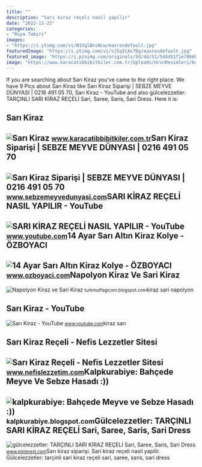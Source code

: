 ```yaml
---
title: ""
description: "Sari ki̇raz reçeli̇ nasil yapilir"
date: "2022-11-25"
categories:
- "Ruya Tabiri"
images:
- "https://i.ytimg.com/vi/N1VglBnsNcw/maxresdefault.jpg"
featuredImage: "https://i.ytimg.com/vi/sJIqICAx7Dg/maxresdefault.jpg"
featured_image: "https://i.pinimg.com/originals/5d/4d/51/5d4d51f1e7066bddb358f7825d7ce161.jpg"
image: "https://www.karacatibbibitkiler.com.tr/Uploads/UrunResimleri/buyuk/sari-kiraz-ffb5.jpg"
---
```


If you are searching about Sarı Kiraz you've came to the right place. We have 9 Pics about Sarı Kiraz like Sarı Kiraz Siparişi | SEBZE MEYVE DÜNYASI | 0216 491 05 70, Sarı Kiraz - YouTube and also gülcelezzetler: TARÇINLI SARI KİRAZ REÇELİ Sari, Saree, Saris, Sari Dress. Here it is:

Sarı Kiraz
----------

 ![Sarı Kiraz](https://www.karacatibbibitkiler.com.tr/Uploads/UrunResimleri/buyuk/sari-kiraz-ffb5.jpg) <small>www.karacatibbibitkiler.com.tr</small>Sarı Kiraz Siparişi | SEBZE MEYVE DÜNYASI | 0216 491 05 70
----------------------------------------------------------

 ![Sarı Kiraz Siparişi | SEBZE MEYVE DÜNYASI | 0216 491 05 70](https://www.sebzemeyvedunyasi.com/Uploads/UrunResimleri/buyuk/Sari-Kiraz-Kg-76b5.png) <small>www.sebzemeyvedunyasi.com</small>SARI KİRAZ REÇELİ NASIL YAPILIR - YouTube
-----------------------------------------

 ![SARI KİRAZ REÇELİ NASIL YAPILIR - YouTube](https://i.ytimg.com/vi/N1VglBnsNcw/maxresdefault.jpg) <small>www.youtube.com</small>14 Ayar Sarı Altın Kiraz Kolye - ÖZBOYACI
-----------------------------------------

 ![14 Ayar Sarı Altın Kiraz Kolye - ÖZBOYACI](https://roqqrsbppj9j.merlincdn.net/i/l/000/0009083_14-ayar-sari-altin-kiraz-kolye.jpeg) <small>www.ozboyaci.com</small>Napolyon Kiraz Ve Sari Kiraz
----------------------------

 ![Napolyon Kiraz ve Sari Kiraz](https://2.bp.blogspot.com/-4hcfkkouXp0/UBJvAkj174I/AAAAAAAABn4/uThtqzc5aq8/s1600/IMG_2775.JPG) <small>turkmutfagicom.blogspot.com</small>kiraz sari napolyon

Sarı Kiraz - YouTube
--------------------

 ![Sarı Kiraz - YouTube](https://i.ytimg.com/vi/sJIqICAx7Dg/maxresdefault.jpg) <small>www.youtube.com</small>kiraz sarı

Sarı Kiraz Reçeli - Nefis Lezzetler Sitesi
------------------------------------------

 ![Sarı Kiraz Reçeli - Nefis Lezzetler Sitesi](https://www.nefislezzetim.com/wp-content/uploads/2022/05/Sari-Kiraz-Receli-2-819x1024.jpg) <small>www.nefislezzetim.com</small>Kalpkurabiye: Bahçede Meyve Ve Sebze Hasadı :))
-----------------------------------------------

 ![kalpkurabiye: Bahçede Meyve ve Sebze Hasadı :))](http://4.bp.blogspot.com/_PF5I7UHavM8/TFwWVFPRVXI/AAAAAAAABls/SJlEa755IGk/s1600/kiraz4.jpg) <small>kalpkurabiye.blogspot.com</small>Gülcelezzetler: TARÇINLI SARI KİRAZ REÇELİ Sari, Saree, Saris, Sari Dress
-------------------------------------------------------------------------

 ![gülcelezzetler: TARÇINLI SARI KİRAZ REÇELİ Sari, Saree, Saris, Sari Dress](https://i.pinimg.com/originals/5d/4d/51/5d4d51f1e7066bddb358f7825d7ce161.jpg) <small>www.pinterest.com</small>Sarı kiraz siparişi. Sari ki̇raz reçeli̇ nasil yapilir. Gülcelezzetler: tarçinli sari ki̇raz reçeli̇ sari, saree, saris, sari dress
